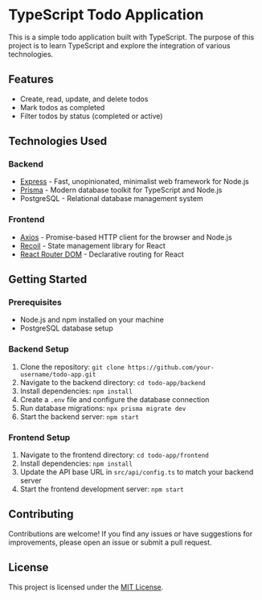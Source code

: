 # TypeScript Todo Application

This is a simple todo application built with TypeScript. The purpose of this project is to learn TypeScript and explore the integration of various technologies.

## Features

- Create, read, update, and delete todos
- Mark todos as completed
- Filter todos by status (completed or active)

## Technologies Used

### Backend

- [Express](https://expressjs.com/) - Fast, unopinionated, minimalist web framework for Node.js
- [Prisma](https://www.prisma.io/) - Modern database toolkit for TypeScript and Node.js
- PostgreSQL - Relational database management system

### Frontend

- [Axios](https://axios-http.com/) - Promise-based HTTP client for the browser and Node.js
- [Recoil](https://recoiljs.org/) - State management library for React
- [React Router DOM](https://reactrouter.com/web/guides/quick-start) - Declarative routing for React

## Getting Started

### Prerequisites

- Node.js and npm installed on your machine
- PostgreSQL database setup

### Backend Setup

1. Clone the repository: `git clone https://github.com/your-username/todo-app.git`
2. Navigate to the backend directory: `cd todo-app/backend`
3. Install dependencies: `npm install`
4. Create a `.env` file and configure the database connection
5. Run database migrations: `npx prisma migrate dev`
6. Start the backend server: `npm start`

### Frontend Setup

1. Navigate to the frontend directory: `cd todo-app/frontend`
2. Install dependencies: `npm install`
3. Update the API base URL in `src/api/config.ts` to match your backend server
4. Start the frontend development server: `npm start`

## Contributing

Contributions are welcome! If you find any issues or have suggestions for improvements, please open an issue or submit a pull request.

## License

This project is licensed under the [MIT License](LICENSE).
